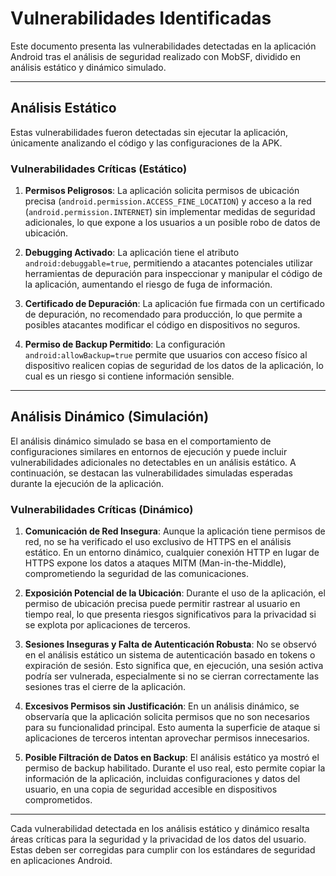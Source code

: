 # Vulnerabilidades Identificadas

Este documento presenta las vulnerabilidades detectadas en la aplicación Android tras el análisis de seguridad realizado con MobSF, dividido en análisis estático y dinámico simulado.

---

## Análisis Estático

Estas vulnerabilidades fueron detectadas sin ejecutar la aplicación, únicamente analizando el código y las configuraciones de la APK.

### Vulnerabilidades Críticas (Estático)

1. **Permisos Peligrosos**: La aplicación solicita permisos de ubicación precisa (`android.permission.ACCESS_FINE_LOCATION`) y acceso a la red (`android.permission.INTERNET`) sin implementar medidas de seguridad adicionales, lo que expone a los usuarios a un posible robo de datos de ubicación.

2. **Debugging Activado**: La aplicación tiene el atributo `android:debuggable=true`, permitiendo a atacantes potenciales utilizar herramientas de depuración para inspeccionar y manipular el código de la aplicación, aumentando el riesgo de fuga de información.

3. **Certificado de Depuración**: La aplicación fue firmada con un certificado de depuración, no recomendado para producción, lo que permite a posibles atacantes modificar el código en dispositivos no seguros.

4. **Permiso de Backup Permitido**: La configuración `android:allowBackup=true` permite que usuarios con acceso físico al dispositivo realicen copias de seguridad de los datos de la aplicación, lo cual es un riesgo si contiene información sensible.

---

## Análisis Dinámico (Simulación)

El análisis dinámico simulado se basa en el comportamiento de configuraciones similares en entornos de ejecución y puede incluir vulnerabilidades adicionales no detectables en un análisis estático. A continuación, se destacan las vulnerabilidades simuladas esperadas durante la ejecución de la aplicación.

### Vulnerabilidades Críticas (Dinámico)

1. **Comunicación de Red Insegura**: Aunque la aplicación tiene permisos de red, no se ha verificado el uso exclusivo de HTTPS en el análisis estático. En un entorno dinámico, cualquier conexión HTTP en lugar de HTTPS expone los datos a ataques MITM (Man-in-the-Middle), comprometiendo la seguridad de las comunicaciones.

2. **Exposición Potencial de la Ubicación**: Durante el uso de la aplicación, el permiso de ubicación precisa puede permitir rastrear al usuario en tiempo real, lo que presenta riesgos significativos para la privacidad si se explota por aplicaciones de terceros.

3. **Sesiones Inseguras y Falta de Autenticación Robusta**: No se observó en el análisis estático un sistema de autenticación basado en tokens o expiración de sesión. Esto significa que, en ejecución, una sesión activa podría ser vulnerada, especialmente si no se cierran correctamente las sesiones tras el cierre de la aplicación.

4. **Excesivos Permisos sin Justificación**: En un análisis dinámico, se observaría que la aplicación solicita permisos que no son necesarios para su funcionalidad principal. Esto aumenta la superficie de ataque si aplicaciones de terceros intentan aprovechar permisos innecesarios.

5. **Posible Filtración de Datos en Backup**: El análisis estático ya mostró el permiso de backup habilitado. Durante el uso real, esto permite copiar la información de la aplicación, incluidas configuraciones y datos del usuario, en una copia de seguridad accesible en dispositivos comprometidos.

---

Cada vulnerabilidad detectada en los análisis estático y dinámico resalta áreas críticas para la seguridad y la privacidad de los datos del usuario. Estas deben ser corregidas para cumplir con los estándares de seguridad en aplicaciones Android.
